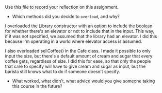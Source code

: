Use this file to record your reflection on this assignment.

- Which methods did you decide to `overload`, and why?

I overloaded the Library constructor with an option to include the boolean for whether there's an elevator or not to include that in the input. This way, if it was not specified, we assumed that the library had an elevator. I did this because I'm operating in a world where elevator access is assumed. 

I also overloaded sellCoffee() in the Cafe class. I made it possible to only input the size, but there's a default amount of cream and sugar that every coffee gets, regardless of size. I did this for ease, so that only the people that care to specify will have to give cream and sugar as input, but the barista still knows what to do if someone doesn't specify. 

- What worked, what didn't, what advice would you give someone taking this course in the future?
